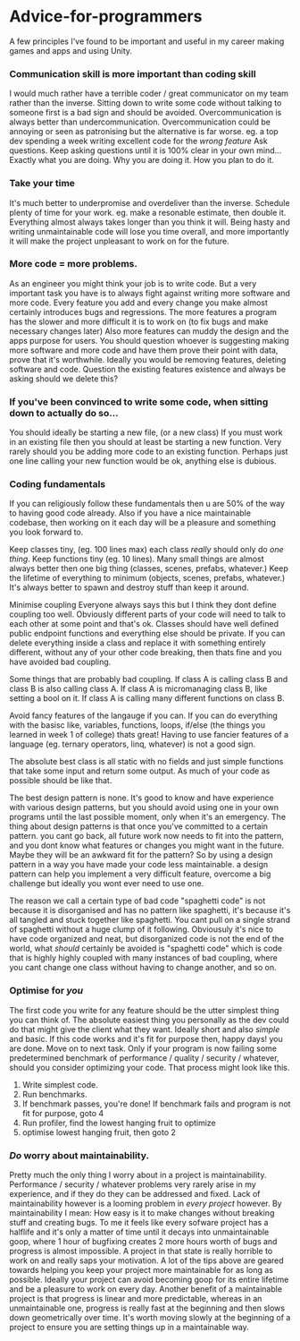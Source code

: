 # Advice-for-programmers
A few principles I've found to be important and useful in my career making games and apps and using Unity.

### Communication skill is more important than coding skill
I would much rather have a terrible coder / great communicator on my team rather than the inverse.
Sitting down to write some code without talking to someone first is a bad sign and should be avoided.
Overcommunication is always better than undercommunication. Overcommunication could be annoying or seen as patronising but the alternative is far worse. eg. a top dev spending a week writing excellent code for the *wrong feature*
Ask questions. Keep asking questions until it is 100% clear in your own mind...
Exactly what you are doing.
Why you are doing it.
How you plan to do it.

### Take your time
It's much better to underpromise and overdeliver than the inverse. 
Schedule plenty of time for your work. eg. make a resonable estimate, then double it.
Everything almost always takes longer than you think it will.
Being hasty and writing unmaintainable code will lose you time overall, and more importantly it will make the project unpleasant to work on for the future.

### More code = more problems.
As an engineer you might think your job is to write code. But a very important task you have is to always fight against writing more software and more code.
Every feature you add and every change you make almost certainly introduces bugs and regressions.
The more features a program has the slower and more difficult it is to work on (to fix bugs and make necessary changes later)
Also more features can muddy the design and the apps purpose for users.
You should question whoever is suggesting making more software and more code and have them prove their point with data, prove that it's worthwhile.
Ideally you would be removing features, deleting software and code. Question the existing features existence and always be asking should we delete this?

### If you've been convinced to write some code, when sitting down to actually do so...
You should ideally be starting a new file, (or a new class)
If you must work in an existing file then you should at least be starting a new function.
Very rarely should you be adding more code to an existing function. Perhaps just one line calling your new function would be ok, anything else is dubious.

### Coding fundamentals
If you can religiously follow these fundamentals then u are 50% of the way to having good code already.
Also if you have a nice maintainable codebase, then working on it each day will be a pleasure and something you look forward to.

Keep classes tiny, (eg. 100 lines max) each class *really* should only do *one thing*.
Keep functions tiny (eg. 10 lines).
Many small things are almost always better then one big thing (classes, scenes, prefabs, whatever.)
Keep the lifetime of everything to minimum (objects, scenes, prefabs, whatever.) It's always better to spawn and destroy stuff than keep it around.

Minimise coupling
Everyone always says this but I think they dont define coupling too well. Obviously different parts of your code will need to talk to each other at some point and that's ok.
Classes should have well defined public endpoint functions and everything else should be private.
If you can delete everything inside a class and replace it with something entirely different, without any of your other code breaking, then thats fine and you have avoided bad coupling.

Some things that are probably bad coupling.
If class A is calling class B and class B is also calling class A.
If class A is micromanaging class B, like setting a bool on it.
If class A is calling many different functions on class B.

Avoid fancy features of the langauge if you can.
If you can do everything with the basisc like, variables, functions, loops, if/else (the things you learned in week 1 of college) thats great! Having to use fancier features of a language (eg. ternary operators, linq, whatever) is not a good sign.

The absolute best class is all static with no fields and just simple functions that take some input and return some output. As much of your code as possible should be like that.

The best design pattern is none.
It's good to know and have experience with various design patterns, but you should avoid using one in your own programs until the last possible moment, only when it's an emergency. The thing about design patterns is that once you've committed to a certain pattern. you cant go back, all future work now needs to fit into the pattern, and you dont know what features or changes you might want in the future. Maybe they will be an awkward fit for the pattern? So by using a design pattern in a way you have made your code less maintainable.
a design pattern can help you implement a very difficult feature, overcome a big challenge but ideally you wont ever need to use one.

The reason we call a certain type of bad code "spaghetti code" is not because it is disorganised and has no pattern like spaghetti, it's because it's all tangled and stuck together like spaghetti. You cant pull on a single strand of spaghetti without a huge clump of it following.
Obviousuly it's nice to have code organized and neat, but disorganized code is not the end of the world, what *should* certainly be avoided is "spaghetti code" which is code that is highly highly coupled with many instances of bad coupling, where you cant change one class without having to change another, and so on.

### Optimise for *you*
The first code you write for any feature should be the utter simplest thing you can think of. The absolute easiest thing you personally as the dev could do that might give the client what they want. Ideally short and also *simple* and basic.
If this code works and it's fit for purpose then, happy days! you are done. Move on to next task. Only if your program is now failing some predetermined benchmark of performance / quality / security / whatever, should you consider optimizing your code.
That process might look like this.
1. Write simplest code.
2. Run benchmarks.
3. If benchmark passes, you're done! If benchmark fails and program is not fit for purpose, goto 4
4. Run profiler, find the lowest hanging fruit to optimize
5. optimise lowest hanging fruit, then goto 2

### *Do* worry about maintainability.
Pretty much the only thing I worry about in a project is maintainability. Performance / security / whatever problems very rarely arise in my experience, and if they do they can be addressed and fixed.
Lack of maintainability however is a looming problem in *every project* however.
By maintainability I mean: How easy is it to make changes without breaking stuff and creating bugs.
To me it feels like every sofware project has a halflife and it's only a matter of time until it decays into unmaintainable goop, where 1 hour of bugfixing creates 2 more hours worth of bugs and progress is almost impossible. A project in that state is really horrible to work on and really saps your motivation.
A lot of the tips above are geared towards helping you keep your project more maintainable for as long as possible. Ideally your project can avoid becoming goop for its entire lifetime and be a pleasure to work on every day. Another benefit of a maintainable project is that progress is linear and more predictable, whereas in an unmaintainable one, progress is really fast at the beginning and then slows down geometrically over time. It's worth moving slowly at the beginning of a project to ensure you are setting things up in a maintainable way. 


